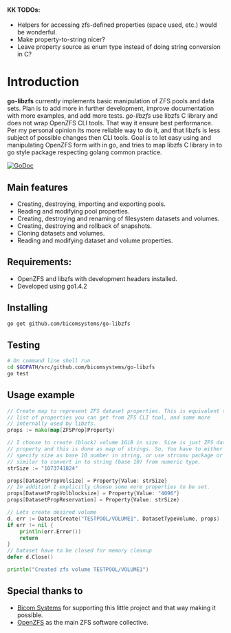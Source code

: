 #### KK TODOs:

- Helpers for accessing zfs-defined properties (space used, etc.) would be wonderful.
- Make property-to-string nicer?
- Leave property source as enum type instead of doing string conversion in C?


# Introduction

**go-libzfs** currently implements basic manipulation of ZFS pools and data sets. Plan is to add more in further development, improve documentation with more examples, and add more tests. _go-libzfs_ use libzfs C library and does not wrap OpenZFS CLI tools. That way it ensure best performance. Per my personal opinion its more reliable way to do it, and that libzfs is less subject of possible changes then CLI tools.  Goal is to let easy using and manipulating OpenZFS form with in go, and tries to map libzfs C library in to go style package respecting golang common practice.

[![GoDoc](https://godoc.org/github.com/bicomsystems/go-libzfs?status.svg)](https://godoc.org/github.com/bicomsystems/go-libzfs)

## Main features

- Creating, destroying, importing and exporting pools.
- Reading and modifying pool properties.
- Creating, destroying and renaming of filesystem datasets and volumes.
- Creating, destroying and rollback of snapshots.
- Cloning datasets and volumes.
- Reading and modifying dataset and volume properties.

## Requirements:

- OpenZFS and libzfs with development headers installed.
- Developed using go1.4.2

## Installing

```sh
go get github.com/bicomsystems/go-libzfs
```

## Testing

```sh
# On command line shell run
cd $GOPATH/src/github.com/bicomsystems/go-libzfs
go test
```

## Usage example

```go
// Create map to represent ZFS dataset properties. This is equivalent to
// list of properties you can get from ZFS CLI tool, and some more
// internally used by libzfs.
props := make(map[ZFSProp]Property)

// I choose to create (block) volume 1GiB in size. Size is just ZFS dataset
// property and this is done as map of strings. So, You have to either
// specify size as base 10 number in string, or use strconv package or
// similar to convert in to string (base 10) from numeric type.
strSize := "1073741824"

props[DatasetPropVolsize] = Property{Value: strSize}
// In addition I explicitly choose some more properties to be set.
props[DatasetPropVolblocksize] = Property{Value: "4096"}
props[DatasetPropReservation] = Property{Value: strSize}

// Lets create desired volume
d, err := DatasetCreate("TESTPOOL/VOLUME1", DatasetTypeVolume, props)
if err != nil {
	println(err.Error())
	return
}
// Dataset have to be closed for memory cleanup
defer d.Close()

println("Created zfs volume TESTPOOL/VOLUME1")
```

## Special thanks to

- [Bicom Systems](http://www.bicomsystems.com) for supporting this little project and that way making it possible.
- [OpenZFS](http://open-zfs.org) as the main ZFS software collective.
